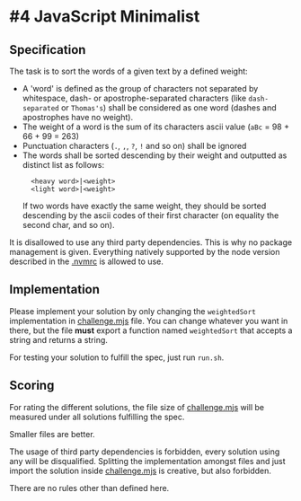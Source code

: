 # #4 JavaScript Minimalist

## Specification

The task is to sort the words of a given text by a defined weight:

* A 'word' is defined as the group of characters not separated by whitespace, dash- or apostrophe-separated characters (like `dash-separated` or `Thomas's`) shall be considered as one word (dashes and apostrophes have no weight).
* The weight of a word is the sum of its characters ascii value (`aBc` = 98 + 66 + 99 = 263)
* Punctuation characters (`.`, `,`, `?`, `!` and so on) shall be ignored
* The words shall be sorted descending by their weight and outputted as distinct list as follows:
  ```text
    <heavy word>|<weight>
    <light word>|<weight>
  ```
  If two words have exactly the same weight, they should be sorted descending by the ascii codes of their first character (on equality the second char, and so on).

It is disallowed to use any third party dependencies. This is why no package management is given. Everything natively
supported by the node version described in the [.nvmrc](.nvmrc) is allowed to use.

## Implementation

Please implement your solution by only changing the `weightedSort` implementation in [challenge.mjs](challenge.mjs)
file. You can change whatever you want in there, but the file **must** export a function named `weightedSort` that
accepts a string and returns a string.

For testing your solution to fulfill the spec, just run `run.sh`.

## Scoring

For rating the different solutions, the file size of [challenge.mjs](challenge.mjs) will be measured under all solutions
fulfilling the spec.

Smaller files are better.

The usage of third party dependencies is forbidden, every solution using any will be disqualified.
Splitting the implementation amongst files and just import the solution inside [challenge.mjs](challenge.mjs) is
creative, but also forbidden.

There are no rules other than defined here.
